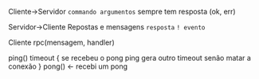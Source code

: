 Cliente->Servidor
`commando argumentos`
sempre tem resposta (ok, err)

Servidor->Cliente
Repostas e mensagens
`resposta`
`! evento`

Cliente
rpc(mensagem, handler)


ping()
timeout {
    se recebeu o pong
        ping
        gera outro timeout
    senão matar a conexão
}
pong() <- recebi um pong
